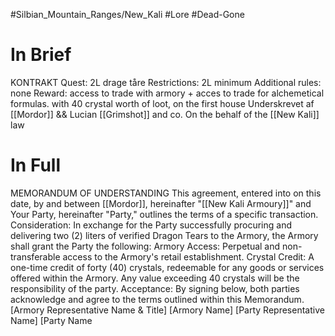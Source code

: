 #Silbian_Mountain_Ranges/New_Kali #Lore #Dead-Gone 
# In Brief
KONTRAKT Quest: 
2L drage tåre Restrictions: 2L minimum
Additional rules: none 
Reward: access to trade with armory + acces to trade for alchemetical formulas. with 40 crystal worth of loot, on the first house
Underskrevet af [[Mordor]] && Lucian [[Grimshot]] and co.
On the behalf of the [[New Kali]] law
# In Full
MEMORANDUM OF UNDERSTANDING This agreement, entered into on this date, by and between [[Mordor]], hereinafter "[[New Kali Armoury]]" and Your Party, hereinafter "Party," outlines the terms of a specific transaction. Consideration: In exchange for the Party successfully procuring and delivering two (2) liters of verified Dragon Tears to the Armory, the Armory shall grant the Party the following: Armory Access: Perpetual and non-transferable access to the Armory's retail establishment. Crystal Credit: A one-time credit of forty (40) crystals, redeemable for any goods or services offered within the Armory. Any value exceeding 40 crystals will be the responsibility of the party. Acceptance: By signing below, both parties acknowledge and agree to the terms outlined within this Memorandum. [Armory Representative Name & Title] [Armory Name] [Party Representative Name] [Party Name